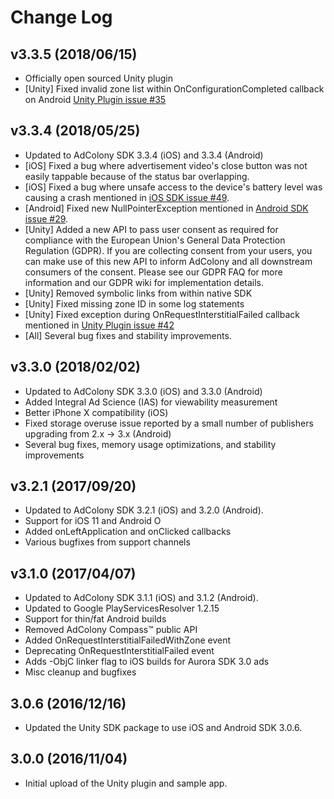 # Change Log

## v3.3.5 (2018/06/15)
* Officially open sourced Unity plugin
* [Unity] Fixed invalid zone list within OnConfigurationCompleted callback on Android [Unity Plugin issue #35](https://github.com/AdColony/AdColony-Unity-SDK-3/issues/35)

## v3.3.4 (2018/05/25)
* Updated to AdColony SDK 3.3.4 (iOS) and 3.3.4 (Android)
* [iOS] Fixed a bug where advertisement video's close button was not easily tappable because of the status bar overlapping.
* [iOS] Fixed a bug where unsafe access to the device's battery level was causing a crash mentioned in [iOS SDK issue #49](https://github.com/AdColony/AdColony-iOS-SDK-3/issues/49).
* [Android] Fixed new NullPointerException mentioned in [Android SDK issue #29](https://github.com/AdColony/AdColony-Android-SDK-3/issues/29#issuecomment-381380548).
* [Unity] Added a new API to pass user consent as required for compliance with the European Union's General Data Protection Regulation (GDPR). If you are collecting consent from your users, you can make use of this new API to inform AdColony and all downstream consumers of the consent. Please see our GDPR FAQ for more information and our GDPR wiki for implementation details.
* [Unity] Removed symbolic links from within native SDK
* [Unity] Fixed missing zone ID in some log statements
* [Unity] Fixed exception during OnRequestInterstitialFailed callback mentioned in [Unity Plugin issue #42](https://github.com/AdColony/AdColony-Unity-SDK-3/issues/42)
* [All] Several bug fixes and stability improvements.

## v3.3.0 (2018/02/02)
* Updated to AdColony SDK 3.3.0 (iOS) and 3.3.0 (Android)
* Added Integral Ad Science (IAS) for viewability measurement
* Better iPhone X compatibility (iOS)
* Fixed storage overuse issue reported by a small number of publishers upgrading from 2.x -> 3.x (Android)
* Several bug fixes, memory usage optimizations, and stability improvements

## v3.2.1 (2017/09/20)
* Updated to AdColony SDK 3.2.1 (iOS) and 3.2.0 (Android).
* Support for iOS 11 and Android O
* Added onLeftApplication and onClicked callbacks
* Various bugfixes from support channels

## v3.1.0 (2017/04/07)
* Updated to AdColony SDK 3.1.1 (iOS) and 3.1.2 (Android).
* Updated to Google PlayServicesResolver 1.2.15
* Support for thin/fat Android builds
* Removed AdColony Compass™ public API
* Added OnRequestInterstitialFailedWithZone event
* Deprecating OnRequestInterstitialFailed event
* Adds -ObjC linker flag to iOS builds for Aurora SDK 3.0 ads
* Misc cleanup and bugfixes

## 3.0.6 (2016/12/16)
* Updated the Unity SDK package to use iOS and Android SDK 3.0.6.

## 3.0.0 (2016/11/04)
* Initial upload of the Unity plugin and sample app.